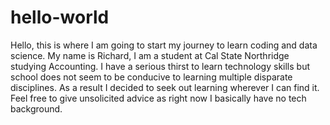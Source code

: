 # hello-world
Hello, this is where I am going to start my journey to learn coding and data science.
My name is Richard, I am a student at Cal State Northridge studying Accounting. I have a serious thirst to learn technology skills but school does not seem to be conducive to learning multiple disparate disciplines. As a result I decided to seek out learning wherever I can find it. Feel free to give unsolicited advice as right now I basically have no tech background.
